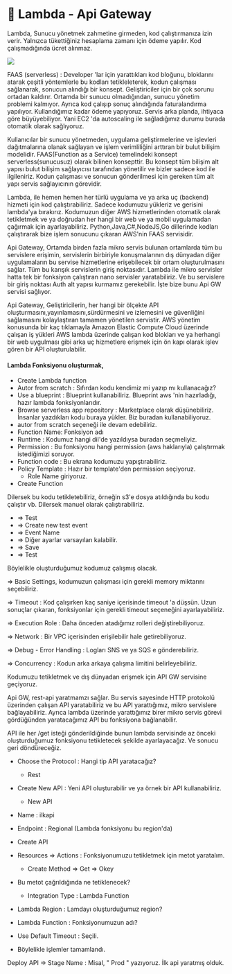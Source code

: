 # 🚀 Lambda - Api Gateway

Lambda, Sunucu yönetmek zahmetine girmeden, kod çalıştırmanıza izin verir. Yalnızca tükettiğiniz hesaplama zamanı için ödeme yapılır. Kod çalışmadığında ücret alınmaz.&#x20;

![](../.gitbook/assets/0\_hxjzck3fCwXMy83L.png)

FAAS (serverless) : Developer 'lar için yarattıkları kod bloğunu, bloklarını atarak çeşitli yöntemlerle bu kodları tetikleleterek, kodun çalışması sağlanarak, sonucun alındığı bir konsept. Geliştiriciler için bir çok sorunu ortadan kaldırır. Ortamda bir sunucu olmadığından, sunucu yönetim problemi kalmıyor. Ayrıca kod çalışıp sonuç alındığında faturalandırma yapılıyor. Kullandığımız kadar ödeme yapıyoruz. Servis arka planda, ihtiyaca göre büyüyebiliyor. Yani EC2 'da autoscaling ile sağladığımız durumu burada otomatik olarak sağlıyoruz.

Kullanıcılar bir sunucu yönetmeden, uygulama geliştirmelerine ve işlevleri dağıtmalarına olanak sağlayan ve işlem verimliliğini arttıran bir bulut bilişim modelidir.  FAAS(Function as a Service) temelindeki konsept serverless(sunucusuz) olarak bilinen konsepttir. Bu konsept tüm bilişim alt yapısı bulut bilişim sağlayıcısı tarafından yönetilir ve bizler sadece kod ile ilgileniriz. Kodun çalışması ve sonucun gönderilmesi için gereken tüm alt yapı servis sağlayıcının görevidir.

Lambda, ile hemen hemen her türlü uygulama ve ya arka uç (backend) hizmeti için kod çalıştırabiliriz. Sadece kodumuzu yükleriz ve gerisini lambda'ya bırakırız. Kodumuzun diğer AWS hizmetlerinden otomatik olarak tetikletmek ve ya doğrudan her hangi bir web ve ya mobil uygulamadan çağırmak için ayarlayabiliriz. Python,Java,C#,NodeJS,Go dillerinde kodları çalıştırarak bize işlem sonucunu çıkaran AWS'nin FAAS servisidir.

Api Gateway, Ortamda birden fazla mikro servis bulunan ortamlarda tüm bu servislere erişimin, servislerin birbiriyle konuşmalarının dış dünyadan diğer uygulamaların bu servise hizmetlerine erişebilecek bir ortam oluşturulmasını sağlar. Tüm bu karışık servislerin giriş noktasıdır. Lambda ile mikro servisler hatta tek bir fonksiyon çalıştıran nano servisler yaratabiliriz. Ve bu servislere bir giriş noktası Auth alt yapısı kurmamız gerekebilir. İşte bize bunu Api GW servisi sağlıyor.&#x20;

Api Gateway, Geliştiricilerin, her hangi bir ölçekte API oluşturmasını,yayınlamasını,sürdürmesini ve izlemesini ve güvenliğini sağlamasını kolaylaştıran tamamen yönetilen servistir. AWS yönetim konusunda bir kaç tıklamayla Amazon Elastic Compute Cloud üzerinde çalışan iş yükleri AWS lambda üzerinde çalışan kod blokları ve ya herhangi bir web uygulması gibi arka uç hizmetlere erişmek için ön kapı olarak işlev gören bir API oluşturulabilir.

#### Lambda Fonksiyonu oluşturmak,

* Create Lambda function
* Autor from scratch : Sıfırdan kodu kendimiz mi yazıp mı kullanacağız?
* Use a blueprint : Blueprint kullanabiliriz. Blueprint aws 'nin hazırladığı, hazır lambda fonksiyonlarıdır.
* Browse serverless app repository : Marketplace olarak düşünebiliriz. İnsanlar yazdıkları kodu buraya yükler. Biz buradan kullanabiliyoruz.
* autor from scratch seçeneği ile devam edebiliriz.
* Function Name: Fonksiyon adı
* Runtime : Kodumuz hangi dil'de yazıldıysa buradan seçmeliyiz.
* Permission : Bu fonksiyonu hangi permission (aws haklarıyla) çalıştırmak istediğimizi soruyor.
* Function code : Bu ekrana kodumuzu yapıştırabiliriz.&#x20;
* Policy Template : Hazır bir template'den  permission seçiyoruz.&#x20;
  * Role Name giriyoruz.
* Create Function

Dilersek bu kodu tetikletebiliriz, örneğin s3'e dosya atıldığında bu kodu çalıştır vb. Dilersek manuel olarak çalıştırabiliriz.

* \=> Test
* \=> Create new test event
* \=> Event Name
* \=> Diğer ayarlar varsayılan kalabilir.
* \=> Save
* \=> Test

Böylelikle oluşturduğumuz kodumuz çalışmış olacak.

\=> Basic Settings, kodumuzun çalışması için gerekli memory miktarını seçebiliriz.

\=> Timeout : Kod çalışırken kaç saniye içerisinde timeout 'a düşsün. Uzun sonuçlar çıkaran, fonksiyonlar için gerekli timeout seçeneğini ayarlayabiliriz.

\=> Execution Role : Daha önceden atadığımız rolleri değiştirebiliyoruz.&#x20;

\=> Network : Bir VPC içerisinden erişilebilir hale getirebiliyoruz.

\=> Debug - Error Handling :  Logları SNS ve ya SQS e gönderebiliriz.&#x20;

\=> Concurrency : Kodun arka arkaya çalışma limitini belirleyebiliriz.

Kodumuzu tetikletmek ve dış dünyadan erişmek için API GW servisine geçiyoruz.

Api GW, rest-api yaratmamzı sağlar. Bu servis sayesinde HTTP protokolü üzerinden çalışan API yaratabiliriz ve bu API yarattığımız, mikro servislere bağlayabiliriz. Ayrıca lambda üzerinde yarattığımız birer mikro servis görevi gördüğünden yaratacağımız API bu fonksiyona bağlanabilir.

API ile her /get isteği gönderildiğinde bunun lambda servisinde az önceki oluşturduğumuz fonksiyonu tetikletecek şekilde ayarlayacağız. Ve sonucu geri döndüreceğiz.

* Choose the Protocol : Hangi tip API yaratacağız?
  * Rest
* Create New API : Yeni API oluşturabilir ve ya örnek bir API kullanabiliriz.
  * New API
* Name : ilkapi
* Endpoint : Regional (Lambda fonksiyonu bu region'da)
* Create API



* Resources => Actions : Fonksiyonumuzu tetikletmek için metot yaratalım.
  * Create Method => Get => Okey
* Bu metot çağrıldığında ne tetiklenecek?
  * Integration Type : Lambda Function
* Lambda Region : Lamdayı oluşturduğumuz region?
* Lambda Function : Fonksiyonumuzun adı?
* Use Default Timeout : Seçili.
* Böylelikle işlemler tamamlandı.

Deploy API => Stage Name : Misal, " Prod " yazıyoruz.  İlk api yaratmış olduk.
